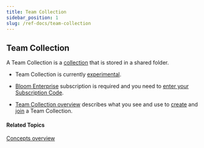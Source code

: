 ```yaml
---
title: Team Collection
sidebar_position: 1
slug: /ref-docs/team-collection
---
```


## Team Collection

A Team Collection is a [collection](Collection.md) that is stored in a shared folder.

-   Team Collection is currently [experimental](../User_Interface/Dialog_boxes/Settings_dialog_box.md).
    
-   [Bloom Enterprise](../Tasks/Edit_tasks/Enterprise/EnterpriseRequired.md) subscription is required and you need to [enter your Subscription Code](../Tasks/Basic_tasks/Enter_Subscription_Code.md).
    
-   [Team Collection overview](../Tasks/Basic_tasks/Team_Collections/Team_Collections_overview.md) describes what you see and use to [create](../Tasks/Basic_tasks/Team_Collections/Create_a_Team_Collection.md) and [join](../Tasks/Basic_tasks/Team_Collections/Join_a_Team_Collection.md) a Team Collection.
    

#### Related Topics

[Concepts overview](Concepts_overview.md)